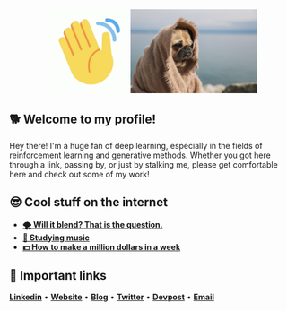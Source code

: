 <div align='center'>
  <img height="150px" width="150px" src="https://raw.githubusercontent.com/jimzers/jimzers/master/pics/wave_emoji.gif">
  <img height="150px" width="225px" src="https://raw.githubusercontent.com/jimzers/jimzers/master/pics/wise-pug-thinking-about-the-world.jpg">
</div>

## 🐕 Welcome to my profile!

Hey there! I'm a huge fan of deep learning, especially in the fields of reinforcement learning and generative methods. Whether you got here through a link, passing by, or just by stalking me, please get comfortable here and check out some of my work!

## 😎 Cool stuff on the internet

* [__🌪️ Will it blend? That is the question.__](https://www.youtube.com/watch?v=lAl28d6tbko)
* [__🎵 Studying music__](https://www.youtube.com/watch?v=yYW881P2mzo)
* [__💵 How to make a million dollars in a week__](https://www.youtube.com/watch?v=dQw4w9WgXcQ)

## :link: Important links
[__Linkedin__](https://www.linkedin.com/in/adam-lee-ucsd/) • [__Website__](https://jimzers.com) • [__Blog__](https://adamlee.me) • [__Twitter__](https://twitter.com/jimzersML) • [__Devpost__](https://devpost.com/jimzers) • [__Email__](mailto:a3lee@ucsd.edu)
